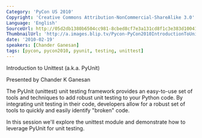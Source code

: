 ```yaml
---
Category: 'PyCon US 2010'
Copyright: 'Creative Commons Attribution-NonCommercial-ShareAlike 3.0'
Language: 'English'
SourceUrl: http://05d2db1380b6504cc981-8cbed8cf7e3a131cd8f1c3e383d10041.r93.cf2.rackcdn.com/pycon-us-2010/237_introduction-to-unittest-a-k-a-pyunit-96.m4v
ThumbnailUrl: 'http://a.images.blip.tv/Pycon-PyCon2010IntroductionToUnittestAkaPyUnit96996-668.jpg'
date: '2010-02-19'
speakers: [Chander Ganesan]
tags: [pycon, pycon2010, pyunit, testing, unittest]
---
```

Introduction to Unittest (a.k.a. PyUnit)

Presented by Chander K Ganesan

The PyUnit (unittest) unit testing framework provides an easy-to-use set of
tools and techniques to add robust unit testing to your Python code. By
integrating unit testing in their code, developers allow for a robust set of
tools to quickly and easily identify "broken" code.

In this session we'll explore the unittest module and demonstrate how to
leverage PyUnit for unit testing.

